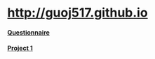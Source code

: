 # http://guoj517.github.io
<a href="Questionnaire.html">
        <h4>Questionnaire</h4>
        </a>  
    <a href="Questionnaire.html">
        <h4>Project 1</h4>
        </a> 
